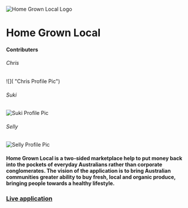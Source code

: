 ![](https://github.com/chrisstaudinger/home-grown-local/blob/master/app/assets/images/logo2v2.png "Home Grown Local Logo")

# Home Grown Local

#### Contributers
###### Chris
![]( "Chris Profile Pic")
###### Suki
![](https://avatars1.githubusercontent.com/u/42060507?s=400&v=4 "Suki Profile Pic")
###### Selly
![](https://avatars2.githubusercontent.com/u/49693577?s=400&v=4 "Selly Profile Pic")


#### Home Grown Local is a two-sided marketplace help to put money back into the pockets of everyday Australians rather than corporate conglomerates. The vision of the application is to bring Australian communities greater ability to buy fresh, local and organic produce, bringing people towards a healthy lifestyle. 



### [Live application](https://homegrownlocal.herokuapp.com/)

